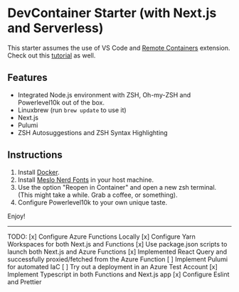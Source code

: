 # DevContainer Starter (with Next.js and Serverless)

This starter assumes the use of VS Code and [Remote Containers](https://code.visualstudio.com/docs/remote/containers) extension. Check out this [tutorial](https://code.visualstudio.com/docs/remote/containers-tutorial) as well.

## Features

- Integrated Node.js environment with ZSH, Oh-my-ZSH and Powerlevel10k out of the box.
- Linuxbrew (run `brew update` to use it)
- Next.js
- Pulumi
- ZSH Autosuggestions and ZSH Syntax Highlighting

## Instructions

1. Install [Docker](https://www.docker.com/products/docker-desktop).
2. Install [Meslo Nerd Fonts](https://github.com/romkatv/powerlevel10k#manual-font-installation) in your host machine.
3. Use the option "Reopen in Container" and open a new zsh terminal. (This might take a while. Grab a coffee, or something).
4. Configure Powerlevel10k to your own unique taste.

Enjoy!

---

TODO:
[x] Configure Azure Functions Locally
[x] Configure Yarn Workspaces for both Next.js and Functions
[x] Use package.json scripts to launch both Next.js and Azure Functions
[x] Implemented React Query and successfully proxied/fetched from the Azure Function
[ ] Implement Pulumi for automated IaC
[ ] Try out a deployment in an Azure Test Account
[x] Implement Typescript in both Functions and Next.js app
[x] Configure Eslint and Prettier
